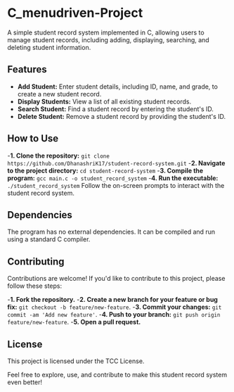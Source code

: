 # C_menudriven-Project

A simple student record system implemented in C, allowing users to manage student records, including adding, displaying, searching, and deleting student information.

## Features

- **Add Student:** Enter student details, including ID, name, and grade, to create a new student record.
- **Display Students:** View a list of all existing student records.
- **Search Student:** Find a student record by entering the student's ID.
- **Delete Student:** Remove a student record by providing the student's ID.

## How to Use

-**1. Clone the repository:** `git clone https://github.com/DhanashriK17/student-record-system.git`
-**2. Navigate to the project directory:** `cd student-record-system`
-**3. Compile the program:** `gcc main.c -o student_record_system`
-**4. Run the executable:** `./student_record_system`
Follow the on-screen prompts to interact with the student record system.

## Dependencies
The program has no external dependencies. It can be compiled and run using a standard C compiler.

## Contributing
Contributions are welcome! If you'd like to contribute to this project, please follow these steps:

-**1. Fork the repository.**
-**2. Create a new branch for your feature or bug fix:** `git checkout -b feature/new-feature`.
-**3. Commit your changes:** `git commit -am 'Add new feature'`.
-**4. Push to your branch:** `git push origin feature/new-feature`.
-**5. Open a pull request.**

## License
This project is licensed under the TCC License.

Feel free to explore, use, and contribute to make this student record system even better!
